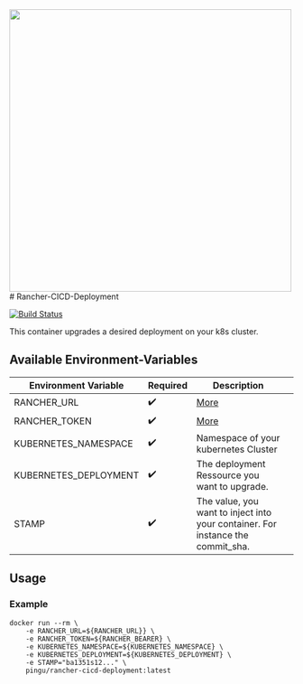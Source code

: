 <img src="https://i.imgur.com/Sv1Oqiu.png" width="500"/>
# Rancher-CICD-Deployment

[![Build Status](https://drone.quving.com/api/badges/Quving/rancher-cicd-deployment/status.svg)](https://drone.quving.com/Quving/rancher-cicd-deployment)


This container upgrades a desired deployment on your k8s cluster.


## Available Environment-Variables
| Environment Variable | Required | Description |   |
|----------------------|----------|-------------|---|
| RANCHER_URL          |  :heavy_check_mark:        | [More](https://rancher.com/docs/rancher/v2.x/en/cli/#cli-authentication)            |   |
| RANCHER_TOKEN        |  :heavy_check_mark:        | [More](https://rancher.com/docs/rancher/v2.x/en/cli/#cli-authentication)           |   |
| KUBERNETES_NAMESPACE |  :heavy_check_mark:        |  Namespace of your kubernetes Cluster           |   |   |
| KUBERNETES_DEPLOYMENT |  :heavy_check_mark:        | The deployment Ressource you want to upgrade.             |   |   |
| STAMP                 |  :heavy_check_mark:        | The value, you want to inject into your container. For instance the commit_sha.            |   |   |



## Usage 
### Example
```
docker run --rm \
    -e RANCHER_URL=${RANCHER_URL}} \
    -e RANCHER_TOKEN=${RANCHER_BEARER} \
    -e KUBERNETES_NAMESPACE=${KUBERNETES_NAMESPACE} \
    -e KUBERNETES_DEPLOYMENT=${KUBERNETES_DEPLOYMENT} \
    -e STAMP="ba1351s12..." \
    pingu/rancher-cicd-deployment:latest
```
